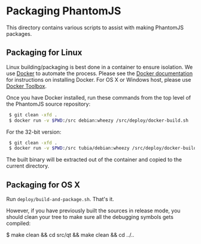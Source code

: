 Packaging PhantomJS
===================

This directory contains various scripts to assist with making PhantomJS
packages.

Packaging for Linux
-------------------

Linux building/packaging is best done in a container to ensure
isolation.  We use [Docker](https://www.docker.com/) to automate the
process. Please see the [Docker documentation](https://docs.docker.com/)
for instructions on installing Docker. For OS X or Windows host,
please use [Docker Toolbox](https://www.docker.com/docker-toolbox).

Once you have Docker installed, run these commands from the top level
of the PhantomJS source repository:

```bash
 $ git clean -xfd .
 $ docker run -v $PWD:/src debian:wheezy /src/deploy/docker-build.sh
```

For the 32-bit version:

```bash
 $ git clean -xfd .
 $ docker run -v $PWD:/src tubia/debian:wheezy /src/deploy/docker-build.sh
```

The built binary will be extracted out of the container and copied to
the current directory.


Packaging for OS X
------------------

Run `deploy/build-and-package.sh`. That's it.

However, if you have previously built the sources in release mode, you
should clean your tree to make sure all the debugging symbols gets
compiled:

  $ make clean && cd src/qt && make clean && cd ../..
